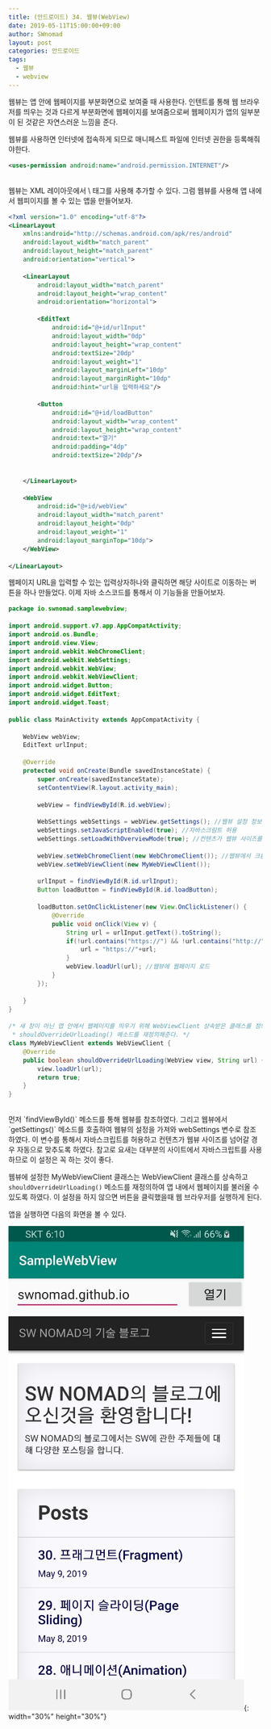 ```yaml
---
title: (안드로이드) 34. 웹뷰(WebView)
date: 2019-05-11T15:00:00+09:00
author: SWnomad
layout: post
categories: 안드로이드
tags:
  - 웹뷰
  - webview
---
```


웹뷰는 앱 안에 웹페이지를 부분화면으로 보여줄 때 사용한다. 인텐트를 통해 웹 브라우저를 띄우는 것과 다르게 부분화면에 웹페이지를 보여줌으로써 웹페이지가 앱의 일부분이 된 것같은 자연스러운 느낌을 준다.

웹뷰를 사용하면 인터넷에 접속하게 되므로 매니페스트 파일에 인터넷 권한을 등록해줘야한다.

~~~ xml
<uses-permission android:name="android.permission.INTERNET"/>
~~~

<br>
웹뷰는 XML 레이아웃에서 \<WebView\> 태그를 사용해 추가할 수 있다. 그럼 웹뷰를 사용해 앱 내에서 웹피이지를 볼 수 있는 앱을 만들어보자.

~~~ xml
<?xml version="1.0" encoding="utf-8"?>
<LinearLayout
    xmlns:android="http://schemas.android.com/apk/res/android"
    android:layout_width="match_parent"
    android:layout_height="match_parent"
    android:orientation="vertical">

    <LinearLayout
        android:layout_width="match_parent"
        android:layout_height="wrap_content"
        android:orientation="horizontal">

        <EditText
            android:id="@+id/urlInput"
            android:layout_width="0dp"
            android:layout_height="wrap_content"
            android:textSize="20dp"
            android:layout_weight="1"
            android:layout_marginLeft="10dp"
            android:layout_marginRight="10dp"
            android:hint="url을 입력하세요"/>

        <Button
            android:id="@+id/loadButton"
            android:layout_width="wrap_content"
            android:layout_height="wrap_content"
            android:text="열기"
            android:padding="4dp"
            android:textSize="20dp"/>


    </LinearLayout>

    <WebView
        android:id="@+id/webView"
        android:layout_width="match_parent"
        android:layout_height="0dp"
        android:layout_weight="1"
        android:layout_marginTop="10dp">
    </WebView>

</LinearLayout>
~~~

웹페이지 URL을 입력할 수 있는 입력상자하나와 클릭하면 해당 사이트로 이동하는 버튼을 하나 만들었다. 이제 자바 소스코드를 통해서 이 기능들을 만들어보자.

~~~ java
package io.swnomad.samplewebview;

import android.support.v7.app.AppCompatActivity;
import android.os.Bundle;
import android.view.View;
import android.webkit.WebChromeClient;
import android.webkit.WebSettings;
import android.webkit.WebView;
import android.webkit.WebViewClient;
import android.widget.Button;
import android.widget.EditText;
import android.widget.Toast;

public class MainActivity extends AppCompatActivity {

    WebView webView;
    EditText urlInput;

    @Override
    protected void onCreate(Bundle savedInstanceState) {
        super.onCreate(savedInstanceState);
        setContentView(R.layout.activity_main);

        webView = findViewById(R.id.webView);

        WebSettings webSettings = webView.getSettings(); //웹뷰 설정 정보 가져오기
        webSettings.setJavaScriptEnabled(true); //자바스크림트 허용
        webSettings.setLoadWithOverviewMode(true); //컨텐츠가 웹뷰 사이즈를 넘어갈 경우 스크린 크기에 맞춤

        webView.setWebChromeClient(new WebChromeClient()); //웹뷰에서 크롬 실행 가능하도록 추가
        webView.setWebViewClient(new MyWebViewClient());

        urlInput = findViewById(R.id.urlInput);
        Button loadButton = findViewById(R.id.loadButton);

        loadButton.setOnClickListener(new View.OnClickListener() {
            @Override
            public void onClick(View v) {
                String url = urlInput.getText().toString();
                if(!url.contains("https://") && !url.contains("http://")){
                    url = "https://"+url;
                }
                webView.loadUrl(url); //웹뷰에 웹페이지 로드
            }
        });

    }
}

/* 새 창이 아닌 앱 안에서 웹페이지를 띄우기 위해 WebViewClient 상속받은 클래스를 정의하고
 * shouldOverrideUrlLoading() 메소드를 재정의해준다. */
class MyWebViewClient extends WebViewClient {
    @Override
    public boolean shouldOverrideUrlLoading(WebView view, String url) {
        view.loadUrl(url);
        return true;
    }
}
~~~

<br>
먼저 `findViewById()` 메소드를 통해 웹뷰를 참조하였다. 그리고 웹뷰에서 `getSettings()` 메소드를 호출하여 웹뷰의 설정을 가져와 webSettings 변수로 참조하였다. 이 변수를 통해서 자바스크립트를 허용하고 컨텐츠가 웹뷰 사이즈를 넘어갈 경우 자동으로 맞추도록 하였다. 참고로 요새는 대부분의 사이트에서 자바스크립트를 사용하므로 이 설정은 꼭 하는 것이 좋다.

웹뷰에 설정한 MyWebViewClient 클래스는 WebViewClient 클래스를 상속하고 `shouldOverrideUrlLoading()` 메소드를 재정의하여 앱 내에서 웹페이지를 불러올 수 있도록 하였다. 이 설정을 하지 않으면 버튼을 클릭했을때 웹 브라우저를 실행하게 된다.

앱을 실행하면 다음의 화면을 볼 수 있다.

![1](/images/android/34/1.jpg){: width="30%" height="30%"}